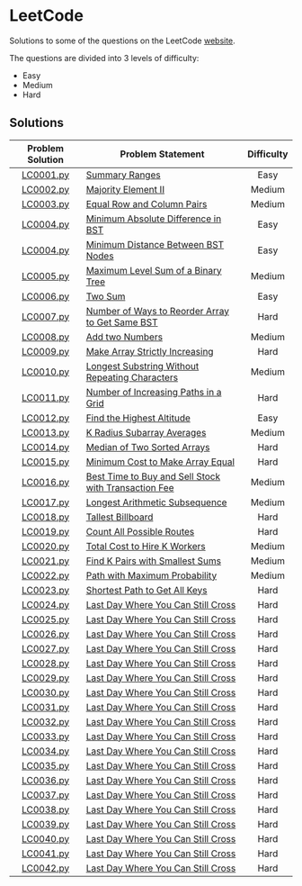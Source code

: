 # LeetCode

Solutions to some of the questions on the LeetCode [website](https://www.leetcode.com "LeetCode").

The questions are divided into 3 levels of difficulty:

*   Easy
*   Medium
*   Hard

## Solutions

| Problem Solution | Problem Statement                                                                                    | Difficulty |
|:----------------:|------------------------------------------------------------------------------------------------------|:----------:|
| [LC0001.py]     | [Summary Ranges]                                                                                      | Easy       |
| [LC0002.py]     | [Majority Element II]                                                                                 | Medium     |
| [LC0003.py]     | [Equal Row and Column Pairs]                                                                          | Medium     |
| [LC0004.py]     | [Minimum Absolute Difference in BST]                                                                  | Easy       |
| [LC0004.py]     | [Minimum Distance Between BST Nodes]                                                                  | Easy       |
| [LC0005.py]     | [Maximum Level Sum of a Binary Tree]                                                                  | Medium     |
| [LC0006.py]     | [Two Sum]                                                                                             | Easy       |
| [LC0007.py]     | [Number of Ways to Reorder Array to Get Same BST]                                                     | Hard       |
| [LC0008.py]     | [Add two Numbers]                                                                                     | Medium     |
| [LC0009.py]     | [Make Array Strictly Increasing]                                                                      | Hard       |
| [LC0010.py]     | [Longest Substring Without Repeating Characters]                                                      | Medium     |
| [LC0011.py]     | [Number of Increasing Paths in a Grid]                                                                | Hard       |
| [LC0012.py]     | [Find the Highest Altitude]                                                                           | Easy       |
| [LC0013.py]     | [K Radius Subarray Averages]                                                                          | Medium     |
| [LC0014.py]     | [Median of Two Sorted Arrays]                                                                         | Hard       |
| [LC0015.py]     | [Minimum Cost to Make Array Equal]                                                                    | Hard       |
| [LC0016.py]     | [Best Time to Buy and Sell Stock with Transaction Fee]                                                | Medium     |
| [LC0017.py]     | [Longest Arithmetic Subsequence]                                                                      | Medium     |
| [LC0018.py]     | [Tallest Billboard]                                                                                   | Hard       |
| [LC0019.py]     | [Count All Possible Routes]                                                                           | Hard       |
| [LC0020.py]     | [Total Cost to Hire K Workers]                                                                        | Medium     |
| [LC0021.py]     | [Find K Pairs with Smallest Sums]                                                                     | Medium     |
| [LC0022.py]     | [Path with Maximum Probability]                                                                       | Medium     |
| [LC0023.py]     | [Shortest Path to Get All Keys]                                                                       | Hard       |
| [LC0024.py]     | [Last Day Where You Can Still Cross]                                                                  | Hard       |
| [LC0025.py]     | [Last Day Where You Can Still Cross]                                                                  | Hard       |
| [LC0026.py]     | [Last Day Where You Can Still Cross]                                                                  | Hard       |
| [LC0027.py]     | [Last Day Where You Can Still Cross]                                                                  | Hard       |
| [LC0028.py]     | [Last Day Where You Can Still Cross]                                                                  | Hard       |
| [LC0029.py]     | [Last Day Where You Can Still Cross]                                                                  | Hard       |
| [LC0030.py]     | [Last Day Where You Can Still Cross]                                                                  | Hard       |
| [LC0031.py]     | [Last Day Where You Can Still Cross]                                                                  | Hard       |
| [LC0032.py]     | [Last Day Where You Can Still Cross]                                                                  | Hard       |
| [LC0033.py]     | [Last Day Where You Can Still Cross]                                                                  | Hard       |
| [LC0034.py]     | [Last Day Where You Can Still Cross]                                                                  | Hard       |
| [LC0035.py]     | [Last Day Where You Can Still Cross]                                                                  | Hard       |
| [LC0036.py]     | [Last Day Where You Can Still Cross]                                                                  | Hard       |
| [LC0037.py]     | [Last Day Where You Can Still Cross]                                                                  | Hard       |
| [LC0038.py]     | [Last Day Where You Can Still Cross]                                                                  | Hard       |
| [LC0039.py]     | [Last Day Where You Can Still Cross]                                                                  | Hard       |
| [LC0040.py]     | [Last Day Where You Can Still Cross]                                                                  | Hard       |
| [LC0041.py]     | [Last Day Where You Can Still Cross]                                                                  | Hard       |
| [LC0042.py]     | [Last Day Where You Can Still Cross]                                                                  | Hard       |

[//]: # (Solutions)

[LC0001.py]: Solutions/LC0001.py
[Summary Ranges]: https://leetcode.com/problems/summary-ranges/

[LC0002.py]: Solutions/LC0002.py
[Majority Element II]: https://leetcode.com/problems/majority-element-ii/

[LC0003.py]: Solutions/LC0003.py
[Equal Row and Column Pairs]: https://leetcode.com/problems/equal-row-and-column-pairs/

[LC0004.py]: Solutions/LC0004.py
[Minimum Absolute Difference in BST]: https://leetcode.com/problems/minimum-absolute-difference-in-bst/

[LC0004.py]: Solutions/LC0004.py
[Minimum Distance Between BST Nodes]: https://leetcode.com/problems/minimum-distance-between-bst-nodes/

[LC0005.py]: Solutions/LC0005.py
[Maximum Level Sum of a Binary Tree]: https://leetcode.com/problems/maximum-level-sum-of-a-binary-tree/

[LC0006.py]: Solutions/LC0006.py
[Two Sum]: https://leetcode.com/problems/two-sum/

[LC0007.py]: Solutions/LC0007.py
[Number of Ways to Reorder Array to Get Same BST]: https://leetcode.com/problems/number-of-ways-to-reorder-array-to-get-same-bst/

[LC0008.py]: Solutions/LC0008.py
[Add two Numbers]: https://leetcode.com/problems/add-two-numbers/

[LC0009.py]: Solutions/LC0009.py
[Make Array Strictly Increasing]: https://leetcode.com/problems/make-array-strictly-increasing/

[LC0010.py]: Solutions/LC0010.py
[Longest Substring Without Repeating Characters]: https://leetcode.com/problems/longest-substring-without-repeating-characters/

[LC0011.py]: Solutions/LC0011.py
[Number of Increasing Paths in a Grid]: https://leetcode.com/problems/number-of-increasing-paths-in-a-grid/

[LC0012.py]: Solutions/LC0012.py
[Find the Highest Altitude]: https://leetcode.com/problems/find-the-highest-altitude

[LC0013.py]: Solutions/LC0013.py
[K Radius Subarray Averages]: https://leetcode.com/problems/k-radius-subarray-averages/

[LC0014.py]: Solutions/LC0014.py
[Median of Two Sorted Arrays]: https://leetcode.com/problems/median-of-two-sorted-arrays/description/

[LC0015.py]: Solutions/LC0015.py
[Minimum Cost to Make Array Equal]: https://leetcode.com/problems/minimum-cost-to-make-array-equal/

[LC0016.py]: Solutions/LC0016.py
[Best Time to Buy and Sell Stock with Transaction Fee]: https://leetcode.com/problems/best-time-to-buy-and-sell-stock-with-transaction-fee/

[LC0017.py]: Solutions/LC0017.py
[Longest Arithmetic Subsequence]: https://leetcode.com/problems/longest-arithmetic-subsequence/

[LC0018.py]: Solutions/LC0018.py
[Tallest Billboard]: https://leetcode.com/problems/tallest-billboard/

[LC0019.py]: Solutions/LC0019.py
[Count All Possible Routes]: https://leetcode.com/problems/count-all-possible-routes/

[LC0020.py]: Solutions/LC0020.py
[Total Cost to Hire K Workers]: https://leetcode.com/problems/total-cost-to-hire-k-workers/

[LC0021.py]: Solutions/LC0021.py
[Find K Pairs with Smallest Sums]: https://leetcode.com/problems/find-k-pairs-with-smallest-sums/

[LC0022.py]: Solutions/LC0022.py
[Path with Maximum Probability]: https://leetcode.com/problems/path-with-maximum-probability/

[LC0023.py]: Solutions/LC0023.py
[Shortest Path to Get All Keys]: https://leetcode.com/problems/shortest-path-to-get-all-keys/

[LC0024.py]: Solutions/LC0024.py
[Last Day Where You Can Still Cross]:https://leetcode.com/problems/last-day-where-you-can-still-cross/

[LC0025.py]: Solutions/LC0025.py
[Fair Distribution of Cookies]:https://leetcode.com/problems/fair-distribution-of-cookies/

[LC0026.py]: Solutions/LC0026.py
[Maximum Number of Achievable Transfer Requests]:https://leetcode.com/problems/maximum-number-of-achievable-transfer-requests/

[LC0027.py]: Solutions/LC0027.py
[Buddy Strings]:https://leetcode.com/problems/buddy-strings/

[LC0028.py]: Solutions/LC0028.py
[Single Number II]:https://leetcode.com/problems/single-number-ii/

[LC0029.py]: Solutions/LC0029.py
[Longest Subarray of 1's After Deleting One Element]:https://leetcode.com/problems/longest-subarray-of-1s-after-deleting-one-element/

[LC0030.py]: Solutions/LC0030.py
[Minimum Size Subarray Sum]:https://leetcode.com/problems/minimum-size-subarray-sum/

[LC0031.py]: Solutions/LC0031.py
[Maximize the Confusion of an Exam]:https://leetcode.com/problems/maximize-the-confusion-of-an-exam/

[LC0032.py]: Solutions/LC0032.py
[Put Marbles in Bags]:https://leetcode.com/problems/put-marbles-in-bags/

[LC0033.py]: Solutions/LC0033.py
[Substring With Largest Variance]:https://leetcode.com/problems/substring-with-largest-variance/

[LC0034.py]: Solutions/LC0034.py
[Minimum Depth of Binary Tree]:https://leetcode.com/problems/minimum-depth-of-binary-tree/

[LC0035.py]: Solutions/LC0035.py
[All Nodes Distance K in Binary Tree]:https://leetcode.com/problems/all-nodes-distance-k-in-binary-tree/

[LC0036.py]: Solutions/LC0036.py
[Find Eventual Safe States]:https://leetcode.com/problems/find-eventual-safe-states/

[LC0037.py]: Solutions/LC0037.py
[Course Schedule]:https://leetcode.com/problems/course-schedule/

[LC0038.py]: Solutions/LC0038.py
[Longest Arithmetic Subsequence of Given Difference]:https://leetcode.com/problems/longest-arithmetic-subsequence-of-given-difference/

[LC0039.py]: Solutions/LC0039.py
[Maximum Number of Events That Can Be Attended II]:https://leetcode.com/problems/maximum-number-of-events-that-can-be-attended-ii/

[LC0040.py]: Solutions/LC0040.py
[Smallest Sufficient Team]:https://leetcode.com/problems/smallest-sufficient-team/

[LC0041.py]: Solutions/LC0041.py
[Add Two Numbers II]:https://leetcode.com/problems/add-two-numbers-ii/

[LC0042.py]: Solutions/LC0042.py
[LRU Cache]:https://leetcode.com/problems/lru-cache/
